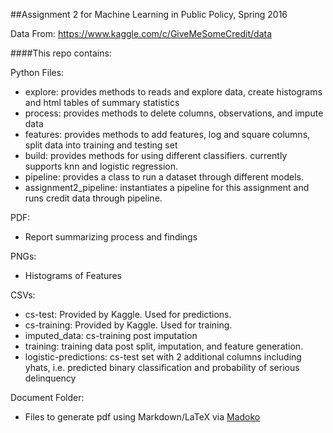 
##Assignment 2 for Machine Learning in Public Policy, Spring 2016

Data From: https://www.kaggle.com/c/GiveMeSomeCredit/data

####This repo contains:

Python Files:

* explore: provides methods to reads and explore data, create histograms and html tables of summary statistics
* process: provides methods to delete columns, observations, and impute data 
* features: provides methods to add features, log and square columns, split data into training and testing set
* build:  provides methods for using different classifiers. currently supports knn and logistic regression.
* pipeline: provides a class to run a dataset through different models.
* assignment2_pipeline: instantiates a pipeline for this assignment and runs credit data through pipeline.

PDF:
* Report summarizing process and findings

PNGs: 
* Histograms of Features

CSVs:
* cs-test: Provided by Kaggle. Used for predictions.
* cs-training: Provided by Kaggle. Used for training.
* imputed_data: cs-training post imputation
* training: training data post split, imputation, and feature generation.
* logistic-predictions: cs-test set with 2 additional columns including yhats, i.e. predicted binary classification and probability of serious delinquency


Document Folder:
* Files to generate pdf using Markdown/LaTeX via [Madoko](https://www.madoko.net/editor.html)
